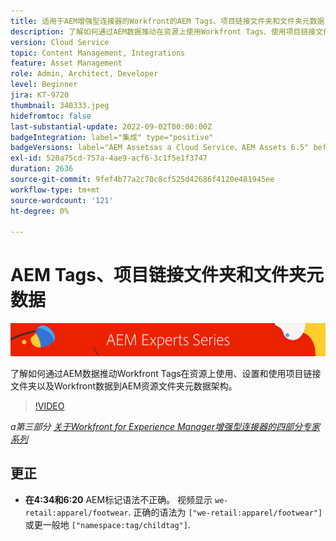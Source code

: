 ```yaml
---
title: 适用于AEM增强型连接器的Workfront的AEM Tags、项目链接文件夹和文件夹元数据
description: 了解如何通过AEM数据推动在资源上使用Workfront Tags、使用项目链接文件夹以及将Workfront数据引入AEM资源文件夹元数据架构。
version: Cloud Service
topic: Content Management, Integrations
feature: Asset Management
role: Admin, Architect, Developer
level: Beginner
jira: KT-9720
thumbnail: 340333.jpeg
hidefromtoc: false
last-substantial-update: 2022-09-02T00:00:00Z
badgeIntegration: label="集成" type="positive"
badgeVersions: label="AEM Assetsas a Cloud Service、AEM Assets 6.5" before-title="false"
exl-id: 520a75cd-757a-4ae9-acf6-3c1f5e1f3747
duration: 2636
source-git-commit: 9fef4b77a2c70c8cf525d42686f4120e481945ee
workflow-type: tm+mt
source-wordcount: '121'
ht-degree: 0%

---
```


# AEM Tags、项目链接文件夹和文件夹元数据

![AEM Experts系列](./assets/banner.png)

了解如何通过AEM数据推动Workfront Tags在资源上使用、设置和使用项目链接文件夹以及Workfront数据到AEM资源文件夹元数据架构。

>[!VIDEO](https://video.tv.adobe.com/v/340333?quality=12&learn=on)

_a第三部分 [关于Workfront for Experience Manager增强型连接器的四部分专家系列](./overview.md)_

## 更正

+ __在4:34和6:20__ AEM标记语法不正确。 视频显示 `we-retail:apparel/footwear`. 正确的语法为 `["we-retail:apparel/footwear"]` 或更一般地 `["namespace:tag/childtag"]`.
